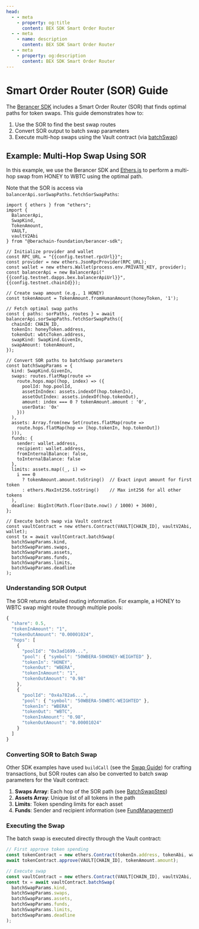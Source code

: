 ```yaml
---
head:
  - - meta
    - property: og:title
      content: BEX SDK Smart Order Router
  - - meta
    - name: description
      content: BEX SDK Smart Order Router
  - - meta
    - property: og:description
      content: BEX SDK Smart Order Router
---
```


<script setup>
  import config from '@berachain/config/constants.json';
</script>

# Smart Order Router (SOR) Guide

The [Berancer SDK](https://github.com/berachain-foundation/berancer-sdk) includes a Smart Order Router (SOR) that finds optimal paths for token swaps. This guide demonstrates how to:

1. Use the SOR to find the best swap routes
2. Convert SOR output to batch swap parameters
3. Execute multi-hop swaps using the Vault contract (via [batchSwap](/developers/contracts/swaps/batch_swap))

## Example: Multi-Hop Swap Using SOR

In this example, we use the Berancer SDK and [Ethers.js](https://docs.ethers.org/v6/) to perform a multi-hop swap from HONEY to WBTC using the optimal path.

Note that the SOR is access via `balancerApi.sorSwapPaths.fetchSorSwapPaths`:

```js-vue
import { ethers } from "ethers";
import {
  BalancerApi,
  SwapKind,
  TokenAmount,
  VAULT,
  vaultV2Abi
} from "@berachain-foundation/berancer-sdk";

// Initialize provider and wallet
const RPC_URL = "{{config.testnet.rpcUrl}}";
const provider = new ethers.JsonRpcProvider(RPC_URL);
const wallet = new ethers.Wallet(process.env.PRIVATE_KEY, provider);
const balancerApi = new BalancerApi("{{config.testnet.dapps.bex.balancerApiUrl}}", {{config.testnet.chainId}});

// Create swap amount (e.g., 1 HONEY)
const tokenAmount = TokenAmount.fromHumanAmount(honeyToken, '1');

// Fetch optimal swap paths
const { paths: sorPaths, routes } = await balancerApi.sorSwapPaths.fetchSorSwapPaths({
  chainId: CHAIN_ID,
  tokenIn: honeyToken.address,
  tokenOut: wbtcToken.address,
  swapKind: SwapKind.GivenIn,
  swapAmount: tokenAmount,
});

// Convert SOR paths to batchSwap parameters
const batchSwapParams = {
  kind: SwapKind.GivenIn,
  swaps: routes.flatMap(route =>
    route.hops.map((hop, index) => ({
      poolId: hop.poolId,
      assetInIndex: assets.indexOf(hop.tokenIn),
      assetOutIndex: assets.indexOf(hop.tokenOut),
      amount: index === 0 ? tokenAmount.amount : '0',
      userData: '0x'
    }))
  ),
  assets: Array.from(new Set(routes.flatMap(route =>
    route.hops.flatMap(hop => [hop.tokenIn, hop.tokenOut])
  ))),
  funds: {
    sender: wallet.address,
    recipient: wallet.address,
    fromInternalBalance: false,
    toInternalBalance: false
  },
  limits: assets.map((_, i) =>
    i === 0
      ? tokenAmount.amount.toString()  // Exact input amount for first token
      : ethers.MaxInt256.toString()    // Max int256 for all other tokens
  ),
  deadline: BigInt(Math.floor(Date.now() / 1000) + 3600),
};

// Execute batch swap via Vault contract
const vaultContract = new ethers.Contract(VAULT[CHAIN_ID], vaultV2Abi, wallet);
const tx = await vaultContract.batchSwap(
  batchSwapParams.kind,
  batchSwapParams.swaps,
  batchSwapParams.assets,
  batchSwapParams.funds,
  batchSwapParams.limits,
  batchSwapParams.deadline
);
```

### Understanding SOR Output

The SOR returns detailed routing information. For example, a HONEY to WBTC swap might route through multiple pools:

```js
{
  "share": 0.5,
  "tokenInAmount": "1",
  "tokenOutAmount": "0.00001024",
  "hops": [
    {
      "poolId": "0x3ad1699...",
      "pool": { "symbol": "50WBERA-50HONEY-WEIGHTED" },
      "tokenIn": "HONEY",
      "tokenOut": "WBERA",
      "tokenInAmount": "1",
      "tokenOutAmount": "0.98"
    },
    {
      "poolId": "0x4a782a6...",
      "pool": { "symbol": "50WBERA-50WBTC-WEIGHTED" },
      "tokenIn": "WBERA",
      "tokenOut": "WBTC",
      "tokenInAmount": "0.98",
      "tokenOutAmount": "0.00001024"
    }
  ]
}
```

### Converting SOR to Batch Swap

Other SDK examples have used `buildCall` (see the [Swap Guide](/developers/sdk/swap)) for crafting transactions, but SOR routes can also be converted to batch swap parameters for the Vault contract:

1. **Swaps Array**: Each hop of the SOR path (see [BatchSwapStep](/developers/contracts/swaps/batch_swap#batchswapstep))
2. **Assets Array**: Unique list of all tokens in the path
3. **Limits**: Token spending limits for each asset
4. **Funds**: Sender and recipient information (see [FundManagement](/developers/contracts/swaps/batch_swap#fundmanagement))

### Executing the Swap

The batch swap is executed directly through the Vault contract:

```js
// First approve token spending
const tokenContract = new ethers.Contract(tokenIn.address, tokenAbi, wallet);
await tokenContract.approve(VAULT[CHAIN_ID], tokenAmount.amount);

// Execute swap
const vaultContract = new ethers.Contract(VAULT[CHAIN_ID], vaultV2Abi, wallet);
const tx = await vaultContract.batchSwap(
  batchSwapParams.kind,
  batchSwapParams.swaps,
  batchSwapParams.assets,
  batchSwapParams.funds,
  batchSwapParams.limits,
  batchSwapParams.deadline
);
```
